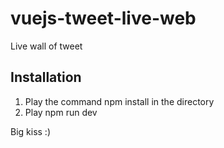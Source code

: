 # vuejs-tweet-live-web
Live wall of tweet

## Installation

1. Play the command npm install in the directory
2. Play npm run dev

Big kiss :)
